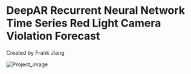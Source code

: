 # DeepAR Recurrent Neural Network Time Series Red Light Camera Violation Forecast
Created by Frank Jiang

![Project_image](https://www.cloudmanagementinsider.com/wp-content/uploads/2020/10/Amit-Cards-04-1024x535.png)
